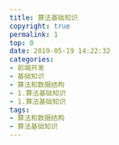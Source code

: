 ```yaml
---
title: 算法基础知识
copyright: true
permalink: 1
top: 0
date: 2019-05-19 14:22:32
categories:
- 前端开发
- 基础知识
- 算法和数据结构
- 1.算法基础知识
- 1.算法基础知识
tags:
- 算法和数据结构
- 算法基础知识
---
```

